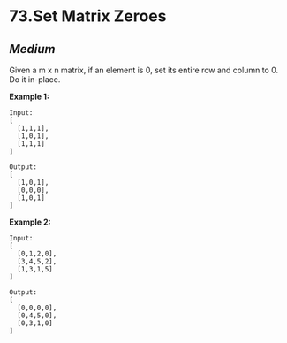 73.Set Matrix Zeroes
=======

*Medium*
-------

Given a m x n matrix, if an element is 0, set its entire row and column to 0. Do it in-place.

**Example 1:**

    Input:
    [
      [1,1,1],
      [1,0,1],
      [1,1,1]
    ]

    Output:
    [
      [1,0,1],
      [0,0,0],
      [1,0,1]
    ]

**Example 2:**

    Input:
    [
      [0,1,2,0],
      [3,4,5,2],
      [1,3,1,5]
    ]

    Output:
    [
      [0,0,0,0],
      [0,4,5,0],
      [0,3,1,0]
    ]

